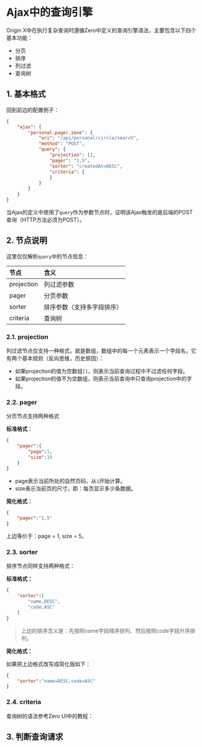 # Ajax中的查询引擎

Origin X中在执行复杂查询时遵循Zero中定义的查询引擎语法，主要包含以下四个基本功能：

* 分页
* 排序
* 列过滤
* 查询树

## 1. 基本格式

回到前边的配置例子：

```json
{
    "ajax": {
        "personal.pager.zone": {
            "uri": "/api/personal/circle/search",
            "method": "POST",
            "query": {
                "projection": [],
                "pager": "1,5",
                "sorter": "createdAt=DESC",
                "criteria": {
                }
            }
        }
    }
}
```

当Ajax的定义中使用了`query`作为参数节点时，证明该Ajax触发的是后端的POST查询（HTTP方法必须为POST）。

## 2. 节点说明

这里仅仅解析`query`中的节点信息：

| 节点 | 含义 |
| :--- | :--- |
| projection | 列过滤参数 |
| pager | 分页参数 |
| sorter | 排序参数（支持多字段排序） |
| criteria | 查询树 |

### 2.1. projection

列过滤节点仅支持一种格式，就是数组，数组中的每一个元素表示一个字段名，它有两个基本规则（反向思维，历史原因）：

* 如果projection的值为空数组`[]`，则表示当前查询过程中不过滤任何字段。
* 如果projection的值不为空数组，则表示当前查询中只查询projection中的字段。

### 2.2. pager

分页节点支持两种格式

**标准格式**：

```json
{
    "pager":{
        "page":1,
        "size":10
    }
}
```

* page表示当前所处的自然页码，从`1`开始计算。
* size表示当前页的尺寸，即：每页显示多少条数据。

**简化格式**：

```json
{
    "pager":"1,5"
}
```

上边等价于：page = 1, size = 5。

### 2.3. sorter

排序节点同样支持两种格式：

**标准格式：**

```json
{
    "sorter":[
        "name,DESC",
        "code,ASC"
    ]
}
```

> 上边的排序含义是：先按照name字段降序排列、然后按照code字段升序排列。

**简化格式：**

如果把上边格式改写成简化版如下：

```json
{
    "sorter":"name=DESC,code=ASC"
}
```

### 2.4. criteria

查询树的语法参考Zero UI中的教程：

## 3. 判断查询请求



